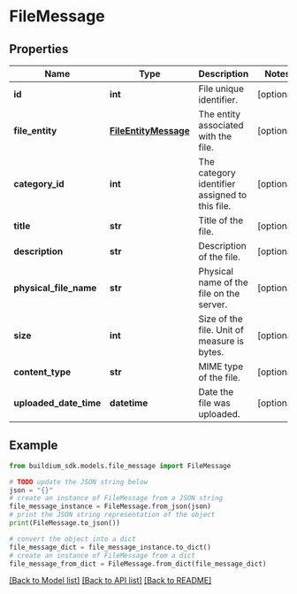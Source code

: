 # FileMessage


## Properties

Name | Type | Description | Notes
------------ | ------------- | ------------- | -------------
**id** | **int** | File unique identifier. | [optional] 
**file_entity** | [**FileEntityMessage**](FileEntityMessage.md) | The entity associated with the file. | [optional] 
**category_id** | **int** | The category identifier assigned to this file. | [optional] 
**title** | **str** | Title of the file. | [optional] 
**description** | **str** | Description of the file. | [optional] 
**physical_file_name** | **str** | Physical name of the file on the server. | [optional] 
**size** | **int** | Size of the file. Unit of measure is bytes. | [optional] 
**content_type** | **str** | MIME type of the file. | [optional] 
**uploaded_date_time** | **datetime** | Date the file was uploaded. | [optional] 

## Example

```python
from buildium_sdk.models.file_message import FileMessage

# TODO update the JSON string below
json = "{}"
# create an instance of FileMessage from a JSON string
file_message_instance = FileMessage.from_json(json)
# print the JSON string representation of the object
print(FileMessage.to_json())

# convert the object into a dict
file_message_dict = file_message_instance.to_dict()
# create an instance of FileMessage from a dict
file_message_from_dict = FileMessage.from_dict(file_message_dict)
```
[[Back to Model list]](../README.md#documentation-for-models) [[Back to API list]](../README.md#documentation-for-api-endpoints) [[Back to README]](../README.md)


